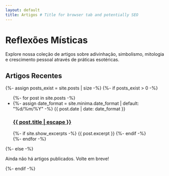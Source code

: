 ```yaml
---
layout: default
title: Artigos # Title for browser tab and potentially SEO
---
```


# Reflexões Místicas

<p>
    Explore nossa coleção de artigos sobre adivinhação, simbolismo, mitologia e crescimento pessoal através de práticas esotéricas.
</p>

<!-- This section will dynamically list your posts -->
<section class="post-list-container">
    <h2>Artigos Recentes</h2>
    {%- assign posts_exist = site.posts | size -%}
    {%- if posts_exist > 0 -%}
      <ul class="post-list">
        {%- for post in site.posts -%}
        <li>
          {%- assign date_format = site.minima.date_format | default: "%d/%m/%Y" -%} <!-- Date format -->
          <span class="post-meta">{{ post.date | date: date_format }}</span>
          <h3>
            <a class="post-link" href="{{ post.url | relative_url }}">
              {{ post.title | escape }} <!-- Post Title (linked) -->
            </a>
          </h3>
          {%- if site.show_excerpts -%} <!-- Optional: Show excerpt if enabled -->
            {{ post.excerpt }}
          {%- endif -%}
        </li>
        {%- endfor -%}
      </ul>
    {%- else -%}
      <p>Ainda não há artigos publicados. Volte em breve!</p>
    {%- endif -%}
</section>

<!-- Optional: Add pagination if needed later -->